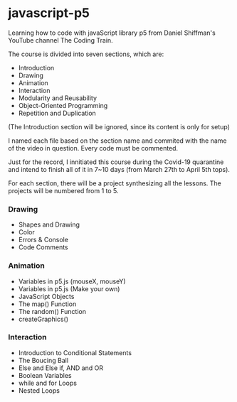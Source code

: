 # javascript-p5
Learning how to code with javaScript library p5 from Daniel Shiffman's YouTube channel The Coding Train.

The course is divided into seven sections, which are:
* Introduction
* Drawing
* Animation
* Interaction
* Modularity and Reusability
* Object-Oriented Programming
* Repetition and Duplication

(The Introduction section will be ignored, since its content is only for setup)

I named each file based on the section name and commited with the name of the video in question. Every code must be commented.

Just for the record, I innitiated this course during the Covid-19 quarantine and intend to finish all of it in 7~10 days (from March 27th to April 5th tops).

For each section, there will be a project synthesizing all the lessons. The projects will be numbered from 1 to 5.

### Drawing
* Shapes and Drawing
* Color
* Errors & Console
* Code Comments

### Animation
* Variables in p5.js (mouseX, mouseY)
* Variables in p5.js (Make your own)
* JavaScript Objects
* The map() Function
* The random() Function
* createGraphics()

### Interaction
* Introduction to Conditional Statements
* The Boucing Ball
* Else and Else if, AND and OR
* Boolean Variables
* while and for Loops
* Nested Loops
